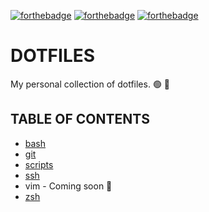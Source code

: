 [![forthebadge](https://forthebadge.com/images/badges/made-with-crayons.svg)](https://forthebadge.com) [![forthebadge](https://forthebadge.com/images/badges/gluten-free.svg)](https://forthebadge.com) [![forthebadge](https://forthebadge.com/images/badges/0-percent-optimized.svg)](https://forthebadge.com)

# DOTFILES

My personal collection of dotfiles. 🟢 🧠

## TABLE OF CONTENTS

- [bash](./bash)
- [git](./git)
- [scripts](./scripts)
- [ssh](./ssh)
- vim - Coming soon 🚧
- [zsh](./zsh)
